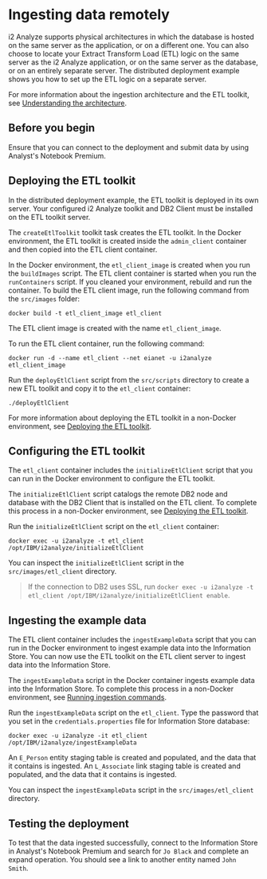 # Ingesting data remotely
i2 Analyze supports physical architectures in which the database is hosted on the same server as the application, or on a different one. You can also choose to locate your Extract Transform Load (ETL) logic on the same server as the i2 Analyze application, or on the same server as the database, or on an entirely separate server.
The distributed deployment example shows you how to set up the ETL logic on a separate server.

For more information about the ingestion architecture and the ETL toolkit, see [Understanding the architecture](https://www.ibm.com/support/knowledgecenter/SSXVXZ/com.ibm.i2.iap.admin.ingestion.doc/architecture_and_ingestion.html).

## Before you begin
Ensure that you can connect to the deployment and submit data by using Analyst's Notebook Premium.

## Deploying the ETL toolkit
In the distributed deployment example, the ETL toolkit is deployed in its own server. Your configured i2 Analyze toolkit and DB2 Client must be installed on the ETL toolkit server.

The `createEtlToolkit` toolkit task creates the ETL toolkit. In the Docker environment, the ETL toolkit is created inside the `admin_client` container and then copied into the ETL client container.

In the Docker environment, the `etl_client_image` is created when you run the `buildImages` script. The ETL client container is started when you run the `runContainers` script. If you cleaned your environment, rebuild and run the container.
To build the ETL client image, run the following command from the `src/images` folder:
```
docker build -t etl_client_image etl_client
```

The ETL client image is created with the name `etl_client_image`.

To run the ETL client container, run the following command:
```
docker run -d --name etl_client --net eianet -u i2analyze etl_client_image
```

Run the `deployEtlClient` script from the `src/scripts` directory to create a new ETL toolkit and copy it to the `etl_client` container:
```
./deployEtlClient
```

For more information about deploying the ETL toolkit in a non-Docker environment, see [Deploying the ETL toolkit](https://www.ibm.com/support/knowledgecenter/SSXVXZ/com.ibm.i2.iap.admin.ingestion.doc/deploying_the_etl_toolkit.html).

## Configuring the ETL toolkit
The `etl_client` container includes the `initializeEtlClient` script that you can run in the Docker environment to configure the ETL toolkit.

The `initializeEtlClient` script catalogs the remote DB2 node and database with the DB2 Client that is installed on the ETL client. To complete this process in a non-Docker environment, see [Deploying the ETL toolkit](https://www.ibm.com/support/knowledgecenter/SSXVXZ/com.ibm.i2.iap.admin.ingestion.doc/deploying_the_etl_toolkit.html).

Run the `initializeEtlClient` script on the `etl_client` container:
```
docker exec -u i2analyze -t etl_client /opt/IBM/i2analyze/initializeEtlClient
```
You can inspect the `initializeEtlClient` script in the `src/images/etl_client` directory.
>If the connection to DB2 uses SSL, run `docker exec -u i2analyze -t etl_client /opt/IBM/i2analyze/initializeEtlClient enable`.

## Ingesting the example data
The ETL client container includes the `ingestExampleData` script that you can run in the Docker environment to ingest example data into the Information Store.
You can now use the ETL toolkit on the ETL client server to ingest data into the Information Store.

The `ingestExampleData` script in the Docker container ingests example data into the Information Store. To complete this process in a non-Docker environment, see [Running ingestion commands](https://www.ibm.com/support/knowledgecenter/SSXVXZ/com.ibm.i2.iap.admin.ingestion.doc/running_ingestion_commands.html).

Run the `ingestExampleData` script on the `etl_client`. Type the password that you set in the `credentials.properties` file for Information Store database:
```
docker exec -u i2analyze -it etl_client /opt/IBM/i2analyze/ingestExampleData
```
An `E_Person` entity staging table is created and populated, and the data that it contains is ingested. An `L_Associate` link staging table is created and populated, and the data that it contains is ingested.

You can inspect the `ingestExampleData` script in the `src/images/etl_client` directory.

## Testing the deployment
To test that the data ingested successfully, connect to the Information Store in Analyst's Notebook Premium and search for `Jo Black` and complete an expand operation. You should see a link to another entity named `John Smith`.
